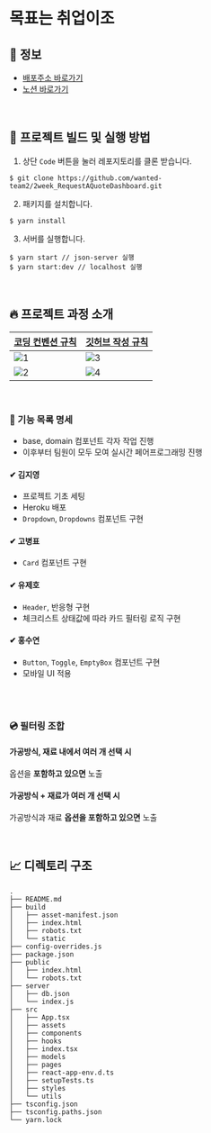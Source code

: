 # 목표는 취업이조

## 🚀 정보

- [배포주소 바로가기](https://requestaquotedashboard.herokuapp.com)
- [노션 바로가기](https://sleepy-oxygen-343.notion.site/41970b5fee2d45aebd7b01de061039eb)

<br>


## 👀 프로젝트 빌드 및 실행 방법

1. 상단 `Code` 버튼을 눌러 레포지토리를 클론 받습니다.

```
$ git clone https://github.com/wanted-team2/2week_RequestAQuoteDashboard.git
```

2. 패키지를 설치합니다.

```
$ yarn install
```

3. 서버를 실행합니다.

```
$ yarn start // json-server 실행
$ yarn start:dev // localhost 실행
```
<br>

## 🔥 프로젝트 과정 소개
| [코딩 컨벤션 규칙](https://sleepy-oxygen-343.notion.site/9c06caa291f44d129f3b707fd4627aa0) | [깃허브 작성 규칙](https://sleepy-oxygen-343.notion.site/9c06caa291f44d129f3b707fd4627aa0) |
|--|--|
|![1](https://user-images.githubusercontent.com/78653426/152985098-26a0af22-9186-4d1b-b302-ef5246f85b29.png)|![3](https://user-images.githubusercontent.com/78653426/152985107-45acb775-a967-4e8d-a0d9-271171369fed.png)|
|![2](https://user-images.githubusercontent.com/78653426/152985104-7c2ac57a-1491-4d2f-90cf-3d1ae24c6799.png)|![4](https://user-images.githubusercontent.com/78653426/152985109-90d48190-b379-481d-aa1f-66ed1f86e581.png)|


<br>

### 📝 기능 목록 명세
- base, domain 컴포넌트 각자 작업 진행
- 이후부터 팀원이 모두 모여 실시간 페어프로그래밍 진행
#### ✔ 김지영
- 프로젝트 기초 세팅
- Heroku 배포
- `Dropdown`, `Dropdowns` 컴포넌트 구현

#### ✔ 고병표
 - `Card` 컴포넌트 구현

#### ✔ 유제호
- `Header`, 반응형 구현
- 체크리스트 상태값에 따라 카드 필터링 로직 구현

#### ✔ 홍수연
- `Button`, `Toggle`, `EmptyBox` 컴포넌트 구현
- 모바일 UI 적용

<br>
<br>

### 💿 필터링 조합

#### 가공방식, 재료 내에서 여러 개 선택 시
옵션을 **포함하고 있으면** 노출

#### 가공방식 + 재료가 여러 개 선택 시
가공방식과 재료 **옵션을 포함하고 있으면** 노출


<br>

## 📈 디렉토리 구조
```
.
├── README.md
├── build
│   ├── asset-manifest.json
│   ├── index.html
│   ├── robots.txt
│   └── static
├── config-overrides.js
├── package.json
├── public
│   ├── index.html
│   └── robots.txt
├── server
│   ├── db.json
│   └── index.js
├── src
│   ├── App.tsx
│   ├── assets
│   ├── components
│   ├── hooks
│   ├── index.tsx
│   ├── models
│   ├── pages
│   ├── react-app-env.d.ts
│   ├── setupTests.ts
│   ├── styles
│   └── utils
├── tsconfig.json
├── tsconfig.paths.json
└── yarn.lock
```

